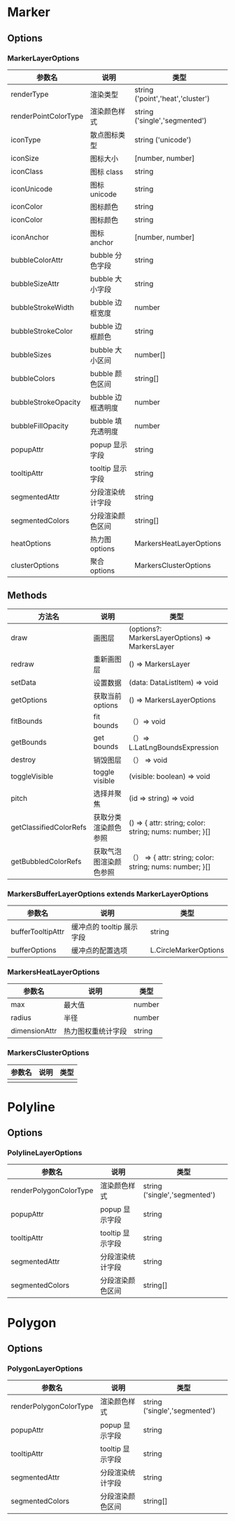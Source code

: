 # Marker
## Options
### MarkerLayerOptions
| 参数名               | 说明              | 类型                              |
| -------------------- | ----------------- | --------------------------------- |
| renderType           | 渲染类型          | string ('point','heat','cluster') |
| renderPointColorType | 渲染颜色样式      | string ('single','segmented')     |
| iconType             | 散点图标类型      | string ('unicode')                |
| iconSize             | 图标大小          | [number, number]                  |
| iconClass            | 图标 class        | string                            |
| iconUnicode          | 图标 unicode      | string                            |
| iconColor            | 图标颜色          | string                            |
| iconColor            | 图标颜色          | string                            |
| iconAnchor           | 图标 anchor       | [number, number]                  |
| bubbleColorAttr      | bubble 分色字段   | string                            |
| bubbleSizeAttr       | bubble 大小字段   | string                            |
| bubbleStrokeWidth    | bubble 边框宽度   | number                            |
| bubbleStrokeColor    | bubble 边框颜色   | string                            |
| bubbleSizes          | bubble 大小区间   | number[]                          |
| bubbleColors         | bubble 颜色区间   | string[]                          |
| bubbleStrokeOpacity  | bubble 边框透明度 | number                            |
| bubbleFillOpacity    | bubble 填充透明度 | number                            |
| popupAttr            | popup 显示字段    | string                            |
| tooltipAttr          | tooltip 显示字段  | string                            |
| segmentedAttr        | 分段渲染统计字段  | string                            |
| segmentedColors      | 分段渲染颜色区间  | string[]                          |
| heatOptions          | 热力图 options    | MarkersHeatLayerOptions           |
| clusterOptions       | 聚合 options      | MarkersClusterOptions             |

## Methods
| 方法名                 | 说明                   | 类型                                                     |
| ---------------------- | ---------------------- | -------------------------------------------------------- |
| draw                   | 画图层                 | (options?: MarkersLayerOptions) => MarkersLayer          |
| redraw                 | 重新画图层             | () => MarkersLayer                                       |
| setData                | 设置数据               | (data: DataListItem) => void                             |
| getOptions             | 获取当前 options       | () => MarkersLayerOptions                                |
| fitBounds              | fit bounds             | （）=> void                                              |
| getBounds              | get bounds             | （）=> L.LatLngBoundsExpression                          |
| destroy                | 销毁图层               | （） => void                                             |
| toggleVisible          | toggle visible         | (visible: boolean) => void                               |
| pitch                  | 选择并聚焦             | (id => string) => void                                   |
| getClassifiedColorRefs | 获取分类渲染颜色参照   | () => { attr: string; color: string; nums: number; }[]   |
| getBubbledColorRefs    | 获取气泡图渲染颜色参照 | （） => { attr: string; color: string; nums: number; }[] |

### MarkersBufferLayerOptions extends MarkerLayerOptions
| 参数名            | 说明                      | 类型                  |
| ----------------- | ------------------------- | --------------------- |
| bufferTooltipAttr | 缓冲点的 tooltip 展示字段 | string                |
| bufferOptions     | 缓冲点的配置选项          | L.CircleMarkerOptions |

### MarkersHeatLayerOptions
| 参数名        | 说明               | 类型   |
| ------------- | ------------------ | ------ |
| max           | 最大值             | number |
| radius        | 半径               | number |
| dimensionAttr | 热力图权重统计字段 | string |


### MarkersClusterOptions
| 参数名 | 说明  | 类型 |
| ------ | :---: | ---: |
|        |       |      |

# Polyline
## Options
### PolylineLayerOptions
| 参数名                 | 说明             | 类型                          |
| ---------------------- | ---------------- | ----------------------------- |
| renderPolygonColorType | 渲染颜色样式     | string ('single','segmented') |
| popupAttr              | popup 显示字段   | string                        |
| tooltipAttr            | tooltip 显示字段 | string                        |
| segmentedAttr          | 分段渲染统计字段 | string                        |
| segmentedColors        | 分段渲染颜色区间 | string[]                      |

# Polygon

## Options
### PolygonLayerOptions
| 参数名                 | 说明             | 类型                          |
| ---------------------- | ---------------- | ----------------------------- |
| renderPolygonColorType | 渲染颜色样式     | string ('single','segmented') |
| popupAttr              | popup 显示字段   | string                        |
| tooltipAttr            | tooltip 显示字段 | string                        |
| segmentedAttr          | 分段渲染统计字段 | string                        |
| segmentedColors        | 分段渲染颜色区间 | string[]                      |
